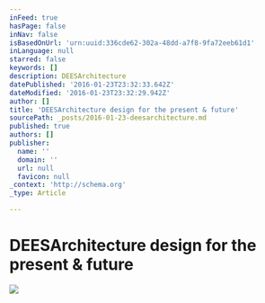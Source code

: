 ```yaml
---
inFeed: true
hasPage: false
inNav: false
isBasedOnUrl: 'urn:uuid:336cde62-302a-48dd-a7f8-9fa72eeb61d1'
inLanguage: null
starred: false
keywords: []
description: DEESArchitecture
datePublished: '2016-01-23T23:32:33.642Z'
dateModified: '2016-01-23T23:32:29.942Z'
author: []
title: 'DEESArchitecture design for the present & future'
sourcePath: _posts/2016-01-23-deesarchitecture.md
published: true
authors: []
publisher:
  name: ''
  domain: ''
  url: null
  favicon: null
_context: 'http://schema.org'
_type: Article

---
```

# DEESArchitecture design for the present & future
![](https://the-grid-user-content.s3-us-west-2.amazonaws.com/08b992eb-d3f2-4855-a890-ebceed0c5744.png)